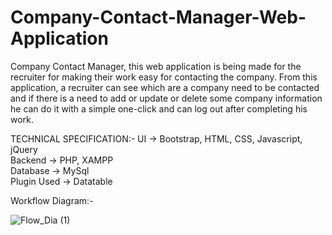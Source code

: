 # Company-Contact-Manager-Web-Application
Company Contact Manager, this web application is being made for the recruiter for making their work easy for contacting the company. From this application, a recruiter can see which are a company need to be contacted and if there is a need to add or update or delete some company information he can do it with a simple one-click and can log out after completing his work.

TECHNICAL SPECIFICATION:-
UI	        ->  Bootstrap, HTML, CSS, Javascript, jQuery<br>
Backend	    ->  PHP, XAMPP<br>
Database    ->  MySql<br>
Plugin Used ->	Datatable<br>


Workflow Diagram:-


 ![Flow_Dia (1)](https://user-images.githubusercontent.com/52701083/162555346-ee2ff29d-df79-4683-9f2c-8438f2b69ab7.jpg)


